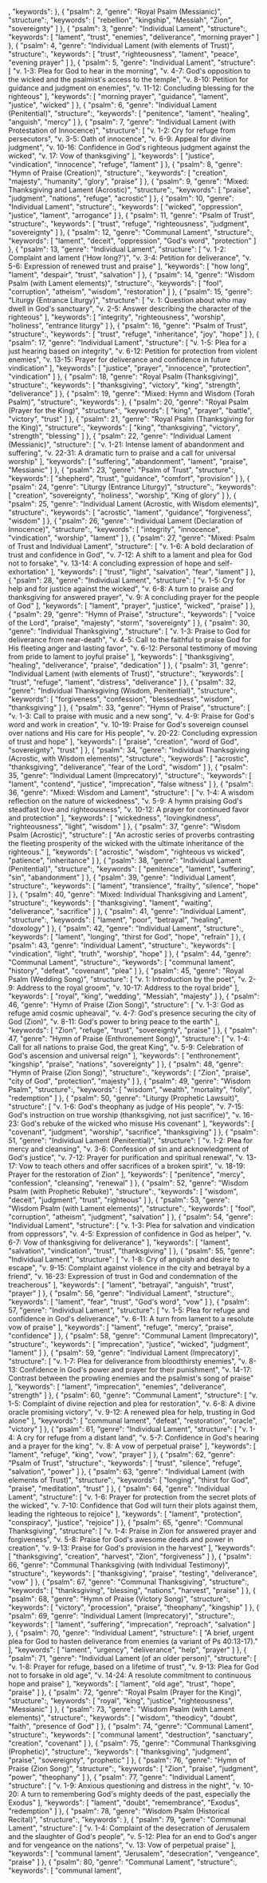 ,
    "keywords":
  },
  {
    "psalm": 2,
    "genre": "Royal Psalm (Messianic)",
    "structure":,
    "keywords": [
      "rebellion",
      "kingship",
      "Messiah",
      "Zion",
      "sovereignty"
    ]
  },
  {
    "psalm": 3,
    "genre": "Individual Lament",
    "structure":,
    "keywords": [
      "lament",
      "trust",
      "enemies",
      "deliverance",
      "morning prayer"
    ]
  },
  {
    "psalm": 4,
    "genre": "Individual Lament (with elements of Trust)",
    "structure":,
    "keywords": [
      "trust",
      "righteousness",
      "lament",
      "peace",
      "evening prayer"
    ]
  },
  {
    "psalm": 5,
    "genre": "Individual Lament",
    "structure": [
      "v. 1-3: Plea for God to hear in the morning",
      "v. 4-7: God's opposition to the wicked and the psalmist's access to the temple",
      "v. 8-10: Petition for guidance and judgment on enemies",
      "v. 11-12: Concluding blessing for the righteous"
    ],
    "keywords": [
      "morning prayer",
      "guidance",
      "lament",
      "justice",
      "wicked"
    ]
  },
  {
    "psalm": 6,
    "genre": "Individual Lament (Penitential)",
    "structure":,
    "keywords": [
      "penitence",
      "lament",
      "healing",
      "anguish",
      "mercy"
    ]
  },
  {
    "psalm": 7,
    "genre": "Individual Lament (with Protestation of Innocence)",
    "structure": [
      "v. 1-2: Cry for refuge from persecutors",
      "v. 3-5: Oath of innocence",
      "v. 6-9: Appeal for divine judgment",
      "v. 10-16: Confidence in God's righteous judgment against the wicked",
      "v. 17: Vow of thanksgiving"
    ],
    "keywords": [
      "justice",
      "vindication",
      "innocence",
      "refuge",
      "lament"
    ]
  },
  {
    "psalm": 8,
    "genre": "Hymn of Praise (Creation)",
    "structure":,
    "keywords": [
      "creation",
      "majesty",
      "humanity",
      "glory",
      "praise"
    ]
  },
  {
    "psalm": 9,
    "genre": "Mixed: Thanksgiving and Lament (Acrostic)",
    "structure":,
    "keywords": [
      "praise",
      "judgment",
      "nations",
      "refuge",
      "acrostic"
    ]
  },
  {
    "psalm": 10,
    "genre": "Individual Lament",
    "structure":,
    "keywords": [
      "wicked",
      "oppression",
      "justice",
      "lament",
      "arrogance"
    ]
  },
  {
    "psalm": 11,
    "genre": "Psalm of Trust",
    "structure":,
    "keywords": [
      "trust",
      "refuge",
      "righteousness",
      "judgment",
      "sovereignty"
    ]
  },
  {
    "psalm": 12,
    "genre": "Communal Lament",
    "structure":,
    "keywords": [
      "lament",
      "deceit",
      "oppression",
      "God's word",
      "protection"
    ]
  },
  {
    "psalm": 13,
    "genre": "Individual Lament",
    "structure": [
      "v. 1-2: Complaint and lament ('How long?')",
      "v. 3-4: Petition for deliverance",
      "v. 5-6: Expression of renewed trust and praise"
    ],
    "keywords": [
      "how long",
      "lament",
      "despair",
      "trust",
      "salvation"
    ]
  },
  {
    "psalm": 14,
    "genre": "Wisdom Psalm (with Lament elements)",
    "structure":,
    "keywords": [
      "fool",
      "corruption",
      "atheism",
      "wisdom",
      "restoration"
    ]
  },
  {
    "psalm": 15,
    "genre": "Liturgy (Entrance Liturgy)",
    "structure": [
      "v. 1: Question about who may dwell in God's sanctuary",
      "v. 2-5: Answer describing the character of the righteous"
    ],
    "keywords": [
      "integrity",
      "righteousness",
      "worship",
      "holiness",
      "entrance liturgy"
    ]
  },
  {
    "psalm": 16,
    "genre": "Psalm of Trust",
    "structure":,
    "keywords": [
      "trust",
      "refuge",
      "inheritance",
      "joy",
      "hope"
    ]
  },
  {
    "psalm": 17,
    "genre": "Individual Lament",
    "structure": [
      "v. 1-5: Plea for a just hearing based on integrity",
      "v. 6-12: Petition for protection from violent enemies",
      "v. 13-15: Prayer for deliverance and confidence in future vindication"
    ],
    "keywords": [
      "justice",
      "prayer",
      "innocence",
      "protection",
      "vindication"
    ]
  },
  {
    "psalm": 18,
    "genre": "Royal Psalm (Thanksgiving)",
    "structure":,
    "keywords": [
      "thanksgiving",
      "victory",
      "king",
      "strength",
      "deliverance"
    ]
  },
  {
    "psalm": 19,
    "genre": "Mixed: Hymn and Wisdom (Torah Psalm)",
    "structure":,
    "keywords":
  },
  {
    "psalm": 20,
    "genre": "Royal Psalm (Prayer for the King)",
    "structure":,
    "keywords": [
      "king",
      "prayer",
      "battle",
      "victory",
      "trust"
    ]
  },
  {
    "psalm": 21,
    "genre": "Royal Psalm (Thanksgiving for the King)",
    "structure":,
    "keywords": [
      "king",
      "thanksgiving",
      "victory",
      "strength",
      "blessing"
    ]
  },
  {
    "psalm": 22,
    "genre": "Individual Lament (Messianic)",
    "structure": [
      "v. 1-21: Intense lament of abandonment and suffering",
      "v. 22-31: A dramatic turn to praise and a call for universal worship"
    ],
    "keywords": [
      "suffering",
      "abandonment",
      "lament",
      "praise",
      "Messianic"
    ]
  },
  {
    "psalm": 23,
    "genre": "Psalm of Trust",
    "structure":,
    "keywords": [
      "shepherd",
      "trust",
      "guidance",
      "comfort",
      "provision"
    ]
  },
  {
    "psalm": 24,
    "genre": "Liturgy (Entrance Liturgy)",
    "structure":,
    "keywords": [
      "creation",
      "sovereignty",
      "holiness",
      "worship",
      "King of glory"
    ]
  },
  {
    "psalm": 25,
    "genre": "Individual Lament (Acrostic, with Wisdom elements)",
    "structure":,
    "keywords": [
      "acrostic",
      "lament",
      "guidance",
      "forgiveness",
      "wisdom"
    ]
  },
  {
    "psalm": 26,
    "genre": "Individual Lament (Declaration of Innocence)",
    "structure":,
    "keywords": [
      "integrity",
      "innocence",
      "vindication",
      "worship",
      "lament"
    ]
  },
  {
    "psalm": 27,
    "genre": "Mixed: Psalm of Trust and Individual Lament",
    "structure": [
      "v. 1-6: A bold declaration of trust and confidence in God",
      "v. 7-12: A shift to a lament and plea for God not to forsake",
      "v. 13-14: A concluding expression of hope and self-exhortation"
    ],
    "keywords": [
      "trust",
      "light",
      "salvation",
      "fear",
      "lament"
    ]
  },
  {
    "psalm": 28,
    "genre": "Individual Lament",
    "structure": [
      "v. 1-5: Cry for help and for justice against the wicked",
      "v. 6-8: A turn to praise and thanksgiving for answered prayer",
      "v. 9: A concluding prayer for the people of God"
    ],
    "keywords": [
      "lament",
      "prayer",
      "justice",
      "wicked",
      "praise"
    ]
  },
  {
    "psalm": 29,
    "genre": "Hymn of Praise",
    "structure":,
    "keywords": [
      "voice of the Lord",
      "praise",
      "majesty",
      "storm",
      "sovereignty"
    ]
  },
  {
    "psalm": 30,
    "genre": "Individual Thanksgiving",
    "structure": [
      "v. 1-3: Praise to God for deliverance from near-death",
      "v. 4-5: Call to the faithful to praise God for His fleeting anger and lasting favor",
      "v. 6-12: Personal testimony of moving from pride to lament to joyful praise"
    ],
    "keywords": [
      "thanksgiving",
      "healing",
      "deliverance",
      "praise",
      "dedication"
    ]
  },
  {
    "psalm": 31,
    "genre": "Individual Lament (with elements of Trust)",
    "structure":,
    "keywords": [
      "trust",
      "refuge",
      "lament",
      "distress",
      "deliverance"
    ]
  },
  {
    "psalm": 32,
    "genre": "Individual Thanksgiving (Wisdom, Penitential)",
    "structure":,
    "keywords": [
      "forgiveness",
      "confession",
      "blessedness",
      "wisdom",
      "thanksgiving"
    ]
  },
  {
    "psalm": 33,
    "genre": "Hymn of Praise",
    "structure": [
      "v. 1-3: Call to praise with music and a new song",
      "v. 4-9: Praise for God's word and work in creation",
      "v. 10-19: Praise for God's sovereign counsel over nations and His care for His people",
      "v. 20-22: Concluding expression of trust and hope"
    ],
    "keywords": [
      "praise",
      "creation",
      "word of God",
      "sovereignty",
      "trust"
    ]
  },
  {
    "psalm": 34,
    "genre": "Individual Thanksgiving (Acrostic, with Wisdom elements)",
    "structure":,
    "keywords": [
      "acrostic",
      "thanksgiving",
      "deliverance",
      "fear of the Lord",
      "wisdom"
    ]
  },
  {
    "psalm": 35,
    "genre": "Individual Lament (Imprecatory)",
    "structure":,
    "keywords": [
      "lament",
      "contend",
      "justice",
      "imprecation",
      "false witness"
    ]
  },
  {
    "psalm": 36,
    "genre": "Mixed: Wisdom and Lament",
    "structure": [
      "v. 1-4: A wisdom reflection on the nature of wickedness",
      "v. 5-9: A hymn praising God's steadfast love and righteousness",
      "v. 10-12: A prayer for continued favor and protection"
    ],
    "keywords": [
      "wickedness",
      "lovingkindness",
      "righteousness",
      "light",
      "wisdom"
    ]
  },
  {
    "psalm": 37,
    "genre": "Wisdom Psalm (Acrostic)",
    "structure": [
      "An acrostic series of proverbs contrasting the fleeting prosperity of the wicked with the ultimate inheritance of the righteous."
    ],
    "keywords": [
      "acrostic",
      "wisdom",
      "righteous vs wicked",
      "patience",
      "inheritance"
    ]
  },
  {
    "psalm": 38,
    "genre": "Individual Lament (Penitential)",
    "structure":,
    "keywords": [
      "penitence",
      "lament",
      "suffering",
      "sin",
      "abandonment"
    ]
  },
  {
    "psalm": 39,
    "genre": "Individual Lament",
    "structure":,
    "keywords": [
      "lament",
      "transience",
      "frailty",
      "silence",
      "hope"
    ]
  },
  {
    "psalm": 40,
    "genre": "Mixed: Individual Thanksgiving and Lament",
    "structure":,
    "keywords": [
      "thanksgiving",
      "lament",
      "waiting",
      "deliverance",
      "sacrifice"
    ]
  },
  {
    "psalm": 41,
    "genre": "Individual Lament",
    "structure":,
    "keywords": [
      "lament",
      "poor",
      "betrayal",
      "healing",
      "doxology"
    ]
  },
  {
    "psalm": 42,
    "genre": "Individual Lament",
    "structure":,
    "keywords": [
      "lament",
      "longing",
      "thirst for God",
      "hope",
      "refrain"
    ]
  },
  {
    "psalm": 43,
    "genre": "Individual Lament",
    "structure":,
    "keywords": [
      "vindication",
      "light",
      "truth",
      "worship",
      "hope"
    ]
  },
  {
    "psalm": 44,
    "genre": "Communal Lament",
    "structure":,
    "keywords": [
      "communal lament",
      "history",
      "defeat",
      "covenant",
      "plea"
    ]
  },
  {
    "psalm": 45,
    "genre": "Royal Psalm (Wedding Song)",
    "structure": [
      "v. 1: Introduction by the poet",
      "v. 2-9: Address to the royal groom",
      "v. 10-17: Address to the royal bride"
    ],
    "keywords": [
      "royal",
      "king",
      "wedding",
      "Messiah",
      "majesty"
    ]
  },
  {
    "psalm": 46,
    "genre": "Hymn of Praise (Zion Song)",
    "structure": [
      "v. 1-3: God as refuge amid cosmic upheaval",
      "v. 4-7: God's presence securing the city of God (Zion)",
      "v. 8-11: God's power to bring peace to the earth"
    ],
    "keywords": [
      "Zion",
      "refuge",
      "trust",
      "sovereignty",
      "praise"
    ]
  },
  {
    "psalm": 47,
    "genre": "Hymn of Praise (Enthronement Song)",
    "structure": [
      "v. 1-4: Call for all nations to praise God, the great King",
      "v. 5-9: Celebration of God's ascension and universal reign"
    ],
    "keywords": [
      "enthronement",
      "kingship",
      "praise",
      "nations",
      "sovereignty"
    ]
  },
  {
    "psalm": 48,
    "genre": "Hymn of Praise (Zion Song)",
    "structure":,
    "keywords": [
      "Zion",
      "praise",
      "city of God",
      "protection",
      "majesty"
    ]
  },
  {
    "psalm": 49,
    "genre": "Wisdom Psalm",
    "structure":,
    "keywords": [
      "wisdom",
      "wealth",
      "mortality",
      "folly",
      "redemption"
    ]
  },
  {
    "psalm": 50,
    "genre": "Liturgy (Prophetic Lawsuit)",
    "structure": [
      "v. 1-6: God's theophany as judge of His people",
      "v. 7-15: God's instruction on true worship (thanksgiving, not just sacrifice)",
      "v. 16-23: God's rebuke of the wicked who misuse His covenant"
    ],
    "keywords": [
      "covenant",
      "judgment",
      "worship",
      "sacrifice",
      "thanksgiving"
    ]
  },
  {
    "psalm": 51,
    "genre": "Individual Lament (Penitential)",
    "structure": [
      "v. 1-2: Plea for mercy and cleansing",
      "v. 3-6: Confession of sin and acknowledgment of God's justice",
      "v. 7-12: Prayer for purification and spiritual renewal",
      "v. 13-17: Vow to teach others and offer sacrifices of a broken spirit",
      "v. 18-19: Prayer for the restoration of Zion"
    ],
    "keywords": [
      "penitence",
      "mercy",
      "confession",
      "cleansing",
      "renewal"
    ]
  },
  {
    "psalm": 52,
    "genre": "Wisdom Psalm (with Prophetic Rebuke)",
    "structure":,
    "keywords": [
      "wisdom",
      "deceit",
      "judgment",
      "trust",
      "righteous"
    ]
  },
  {
    "psalm": 53,
    "genre": "Wisdom Psalm (with Lament elements)",
    "structure":,
    "keywords": [
      "fool",
      "corruption",
      "atheism",
      "judgment",
      "salvation"
    ]
  },
  {
    "psalm": 54,
    "genre": "Individual Lament",
    "structure": [
      "v. 1-3: Plea for salvation and vindication from oppressors",
      "v. 4-5: Expression of confidence in God as helper",
      "v. 6-7: Vow of thanksgiving for deliverance"
    ],
    "keywords": [
      "lament",
      "salvation",
      "vindication",
      "trust",
      "thanksgiving"
    ]
  },
  {
    "psalm": 55,
    "genre": "Individual Lament",
    "structure": [
      "v. 1-8: Cry of anguish and desire to escape",
      "v. 9-15: Complaint against violence in the city and betrayal by a friend",
      "v. 16-23: Expression of trust in God and condemnation of the treacherous"
    ],
    "keywords": [
      "lament",
      "betrayal",
      "anguish",
      "trust",
      "prayer"
    ]
  },
  {
    "psalm": 56,
    "genre": "Individual Lament",
    "structure":,
    "keywords": [
      "lament",
      "fear",
      "trust",
      "God's word",
      "vow"
    ]
  },
  {
    "psalm": 57,
    "genre": "Individual Lament",
    "structure": [
      "v. 1-5: Plea for refuge and confidence in God's deliverance",
      "v. 6-11: A turn from lament to a resolute vow of praise"
    ],
    "keywords": [
      "lament",
      "refuge",
      "mercy",
      "praise",
      "confidence"
    ]
  },
  {
    "psalm": 58,
    "genre": "Communal Lament (Imprecatory)",
    "structure":,
    "keywords": [
      "imprecation",
      "justice",
      "wicked",
      "judgment",
      "lament"
    ]
  },
  {
    "psalm": 59,
    "genre": "Individual Lament (Imprecatory)",
    "structure": [
      "v. 1-7: Plea for deliverance from bloodthirsty enemies",
      "v. 8-13: Confidence in God's power and prayer for their punishment",
      "v. 14-17: Contrast between the prowling enemies and the psalmist's song of praise"
    ],
    "keywords": [
      "lament",
      "imprecation",
      "enemies",
      "deliverance",
      "strength"
    ]
  },
  {
    "psalm": 60,
    "genre": "Communal Lament",
    "structure": [
      "v. 1-5: Complaint of divine rejection and plea for restoration",
      "v. 6-8: A divine oracle promising victory",
      "v. 9-12: A renewed plea for help, trusting in God alone"
    ],
    "keywords": [
      "communal lament",
      "defeat",
      "restoration",
      "oracle",
      "victory"
    ]
  },
  {
    "psalm": 61,
    "genre": "Individual Lament",
    "structure": [
      "v. 1-4: A cry for refuge from a distant land",
      "v. 5-7: Confidence in God's hearing and a prayer for the king",
      "v. 8: A vow of perpetual praise"
    ],
    "keywords": [
      "lament",
      "refuge",
      "king",
      "vow",
      "prayer"
    ]
  },
  {
    "psalm": 62,
    "genre": "Psalm of Trust",
    "structure":,
    "keywords": [
      "trust",
      "silence",
      "refuge",
      "salvation",
      "power"
    ]
  },
  {
    "psalm": 63,
    "genre": "Individual Lament (with elements of Trust)",
    "structure":,
    "keywords": [
      "longing",
      "thirst for God",
      "praise",
      "meditation",
      "trust"
    ]
  },
  {
    "psalm": 64,
    "genre": "Individual Lament",
    "structure": [
      "v. 1-6: Prayer for protection from the secret plots of the wicked",
      "v. 7-10: Confidence that God will turn their plots against them, leading the righteous to rejoice"
    ],
    "keywords": [
      "lament",
      "protection",
      "conspiracy",
      "justice",
      "rejoice"
    ]
  },
  {
    "psalm": 65,
    "genre": "Communal Thanksgiving",
    "structure": [
      "v. 1-4: Praise in Zion for answered prayer and forgiveness",
      "v. 5-8: Praise for God's awesome deeds and power in creation",
      "v. 9-13: Praise for God's provision in the harvest"
    ],
    "keywords": [
      "thanksgiving",
      "creation",
      "harvest",
      "Zion",
      "forgiveness"
    ]
  },
  {
    "psalm": 66,
    "genre": "Communal Thanksgiving (with Individual Testimony)",
    "structure":,
    "keywords": [
      "thanksgiving",
      "praise",
      "testing",
      "deliverance",
      "vow"
    ]
  },
  {
    "psalm": 67,
    "genre": "Communal Thanksgiving",
    "structure":,
    "keywords": [
      "thanksgiving",
      "blessing",
      "nations",
      "harvest",
      "praise"
    ]
  },
  {
    "psalm": 68,
    "genre": "Hymn of Praise (Victory Song)",
    "structure":,
    "keywords": [
      "victory",
      "procession",
      "praise",
      "theophany",
      "kingship"
    ]
  },
  {
    "psalm": 69,
    "genre": "Individual Lament (Imprecatory)",
    "structure":,
    "keywords": [
      "lament",
      "suffering",
      "imprecation",
      "reproach",
      "salvation"
    ]
  },
  {
    "psalm": 70,
    "genre": "Individual Lament",
    "structure": [
      "A brief, urgent plea for God to hasten deliverance from enemies (a variant of Ps 40:13-17)."
    ],
    "keywords": [
      "lament",
      "urgency",
      "deliverance",
      "help",
      "prayer"
    ]
  },
  {
    "psalm": 71,
    "genre": "Individual Lament (of an older person)",
    "structure": [
      "v. 1-8: Prayer for refuge, based on a lifetime of trust",
      "v. 9-13: Plea for God not to forsake in old age",
      "v. 14-24: A resolute commitment to continuous hope and praise"
    ],
    "keywords": [
      "lament",
      "old age",
      "trust",
      "hope",
      "praise"
    ]
  },
  {
    "psalm": 72,
    "genre": "Royal Psalm (Prayer for the King)",
    "structure":,
    "keywords": [
      "royal",
      "king",
      "justice",
      "righteousness",
      "Messianic"
    ]
  },
  {
    "psalm": 73,
    "genre": "Wisdom Psalm (with Lament elements)",
    "structure":,
    "keywords": [
      "wisdom",
      "theodicy",
      "doubt",
      "faith",
      "presence of God"
    ]
  },
  {
    "psalm": 74,
    "genre": "Communal Lament",
    "structure":,
    "keywords": [
      "communal lament",
      "destruction",
      "sanctuary",
      "creation",
      "covenant"
    ]
  },
  {
    "psalm": 75,
    "genre": "Communal Thanksgiving (Prophetic)",
    "structure":,
    "keywords": [
      "thanksgiving",
      "judgment",
      "praise",
      "sovereignty",
      "prophetic"
    ]
  },
  {
    "psalm": 76,
    "genre": "Hymn of Praise (Zion Song)",
    "structure":,
    "keywords": [
      "Zion",
      "praise",
      "judgment",
      "power",
      "theophany"
    ]
  },
  {
    "psalm": 77,
    "genre": "Individual Lament",
    "structure": [
      "v. 1-9: Anxious questioning and distress in the night",
      "v. 10-20: A turn to remembering God's mighty deeds of the past, especially the Exodus"
    ],
    "keywords": [
      "lament",
      "doubt",
      "remembrance",
      "Exodus",
      "redemption"
    ]
  },
  {
    "psalm": 78,
    "genre": "Wisdom Psalm (Historical Recital)",
    "structure":,
    "keywords":
  },
  {
    "psalm": 79,
    "genre": "Communal Lament",
    "structure": [
      "v. 1-4: Complaint of the desecration of Jerusalem and the slaughter of God's people",
      "v. 5-12: Plea for an end to God's anger and for vengeance on the nations",
      "v. 13: Vow of perpetual praise"
    ],
    "keywords": [
      "communal lament",
      "Jerusalem",
      "desecration",
      "vengeance",
      "praise"
    ]
  },
  {
    "psalm": 80,
    "genre": "Communal Lament",
    "structure":,
    "keywords": [
      "communal lament",